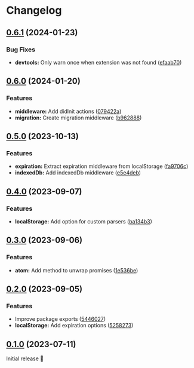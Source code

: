 # Changelog

## [0.6.1](https://github.com/PrettyCoffee/yaasl/compare/0.6.0...0.6.1) (2024-01-23)

### Bug Fixes

- **devtools:** Only warn once when extension was not found ([efaab70](https://github.com/PrettyCoffee/yaasl/commit/efaab7072bdfd0f0c3e676de0b07cc467b9d132c))

## [0.6.0](https://github.com/PrettyCoffee/yaasl/compare/0.5.0...0.6.0) (2024-01-20)

### Features

- **middleware:** Add didInit actions ([079422a](https://github.com/PrettyCoffee/yaasl/commit/079422a14b04dc55e0d94d06ab853af503224b20))
- **migration:** Create migration middleware ([b962888](https://github.com/PrettyCoffee/yaasl/commit/b9628884c73a13ea832700194eb891477c78cd8b))

## [0.5.0](https://github.com/PrettyCoffee/yaasl/compare/0.4.0...0.5.0) (2023-10-13)

### Features

- **expiration:** Extract expiration middleware from localStorage ([fa9706c](https://github.com/PrettyCoffee/yaasl/commit/fa9706c93520835c25f9ff35e1e6b3d262ef0414))
- **indexedDb:** Add indexedDb middleware ([e5e4deb](https://github.com/PrettyCoffee/yaasl/commit/e5e4deba39b6d40b3ae92dd0246cf9820bb07a57))

## [0.4.0](https://github.com/PrettyCoffee/yaasl/compare/0.3.0...0.4.0) (2023-09-07)

### Features

- **localStorage:** Add option for custom parsers ([ba134b3](https://github.com/PrettyCoffee/yaasl/commit/ba134b304117cf71d0980ac3f9cceada47cb3ac7))

## [0.3.0](https://github.com/PrettyCoffee/yaasl/compare/0.2.0...0.3.0) (2023-09-06)

### Features

- **atom:** Add method to unwrap promises ([1e536be](https://github.com/PrettyCoffee/yaasl/commit/1e536be7dbe3cbe86a2683f2c898e2b4cd1b7cd9))

## [0.2.0](https://github.com/PrettyCoffee/yaasl/compare/0.1.0...0.2.0) (2023-09-05)

### Features

- Improve package exports ([5446027](https://github.com/PrettyCoffee/yaasl/commit/5446027798e17387118c97e2c6cc9c63b2a3dfb3))
- **localStorage:** Add expiration options ([5258273](https://github.com/PrettyCoffee/yaasl/commit/5258273dfd8438d55b6f67f3c6c6a9cb8036748d))

## [0.1.0](https://github.com/PrettyCoffee/yaasl/tree/0.1.0) (2023-07-11)

Initial release 🎉
